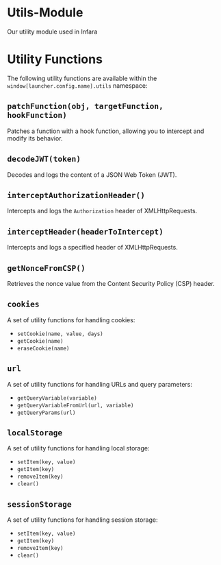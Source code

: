 # Utils-Module
Our utility module used in Infara

# Utility Functions

The following utility functions are available within the `window[launcher.config.name].utils` namespace:

## `patchFunction(obj, targetFunction, hookFunction)`

Patches a function with a hook function, allowing you to intercept and modify its behavior.

## `decodeJWT(token)`

Decodes and logs the content of a JSON Web Token (JWT).

## `interceptAuthorizationHeader()`

Intercepts and logs the `Authorization` header of XMLHttpRequests.

## `interceptHeader(headerToIntercept)`

Intercepts and logs a specified header of XMLHttpRequests.

## `getNonceFromCSP()`

Retrieves the nonce value from the Content Security Policy (CSP) header.

## `cookies`

A set of utility functions for handling cookies:

- `setCookie(name, value, days)`
- `getCookie(name)`
- `eraseCookie(name)`

## `url`

A set of utility functions for handling URLs and query parameters:

- `getQueryVariable(variable)`
- `getQueryVariableFromUrl(url, variable)`
- `getQueryParams(url)`

## `localStorage`

A set of utility functions for handling local storage:

- `setItem(key, value)`
- `getItem(key)`
- `removeItem(key)`
- `clear()`

## `sessionStorage`

A set of utility functions for handling session storage:

- `setItem(key, value)`
- `getItem(key)`
- `removeItem(key)`
- `clear()`
